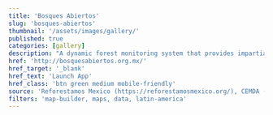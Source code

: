 ```yaml
---
title: 'Bosques Abiertos'
slug: 'bosques-abiertos'
thumbnail: '/assets/images/gallery/'
published: true
categories: [gallery]
description: "A dynamic forest monitoring system that provides impartial and up-to-date information about Mexico’s forestry sector."
href: 'http://bosquesabiertos.org.mx/'
href_target: '_blank'
href_text: 'Launch App'
href_class: 'btn green medium mobile-friendly'
source: 'Reforestamos Mexico (https://reforestamosmexico.org/), CEMDA (http://www.cemda.org.mx/), and CartoCrítica (http://www.cartocritica.org.mx/)'
filters: 'map-builder, maps, data, latin-america'
---
```

